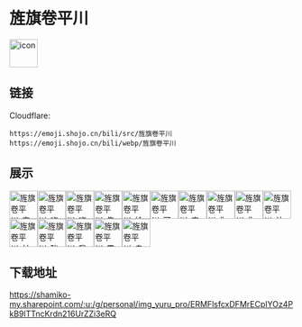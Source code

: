 # 旌旗卷平川
<img src="https://emoji.shojo.cn/bili/src/旌旗卷平川/icon.png" width="50" height="50" alt="icon">

## 链接
Cloudflare:
```
https://emoji.shojo.cn/bili/src/旌旗卷平川
https://emoji.shojo.cn/bili/webp/旌旗卷平川
```
## 展示
<img src="https://emoji.shojo.cn/bili/src/旌旗卷平川/旌旗卷平川-哀怨.png" width="50" height="50" alt="旌旗卷平川-哀怨"><img src="https://emoji.shojo.cn/bili/src/旌旗卷平川/旌旗卷平川-吃咸鱼.png" width="50" height="50" alt="旌旗卷平川-吃咸鱼"><img src="https://emoji.shojo.cn/bili/src/旌旗卷平川/旌旗卷平川-吃瓜.png" width="50" height="50" alt="旌旗卷平川-吃瓜"><img src="https://emoji.shojo.cn/bili/src/旌旗卷平川/旌旗卷平川-告辞.png" width="50" height="50" alt="旌旗卷平川-告辞"><img src="https://emoji.shojo.cn/bili/src/旌旗卷平川/旌旗卷平川-给我整一个.png" width="50" height="50" alt="旌旗卷平川-给我整一个"><img src="https://emoji.shojo.cn/bili/src/旌旗卷平川/旌旗卷平川-可恶.png" width="50" height="50" alt="旌旗卷平川-可恶"><img src="https://emoji.shojo.cn/bili/src/旌旗卷平川/旌旗卷平川-来呀来呀.png" width="50" height="50" alt="旌旗卷平川-来呀来呀"><img src="https://emoji.shojo.cn/bili/src/旌旗卷平川/旌旗卷平川-你醒啦.png" width="50" height="50" alt="旌旗卷平川-你醒啦"><img src="https://emoji.shojo.cn/bili/src/旌旗卷平川/旌旗卷平川-你真棒.png" width="50" height="50" alt="旌旗卷平川-你真棒"><img src="https://emoji.shojo.cn/bili/src/旌旗卷平川/旌旗卷平川-让我看看.png" width="50" height="50" alt="旌旗卷平川-让我看看"><img src="https://emoji.shojo.cn/bili/src/旌旗卷平川/旌旗卷平川-社会.png" width="50" height="50" alt="旌旗卷平川-社会"><img src="https://emoji.shojo.cn/bili/src/旌旗卷平川/旌旗卷平川-酸了.png" width="50" height="50" alt="旌旗卷平川-酸了"><img src="https://emoji.shojo.cn/bili/src/旌旗卷平川/旌旗卷平川-我很好.png" width="50" height="50" alt="旌旗卷平川-我很好"><img src="https://emoji.shojo.cn/bili/src/旌旗卷平川/旌旗卷平川-震惊.png" width="50" height="50" alt="旌旗卷平川-震惊"><img src="https://emoji.shojo.cn/bili/src/旌旗卷平川/旌旗卷平川-自闭.png" width="50" height="50" alt="旌旗卷平川-自闭">

## 下载地址

https://shamiko-my.sharepoint.com/:u:/g/personal/img_yuru_pro/ERMFlsfcxDFMrECpIYOz4PkB9lTTncKrdn216UrZZi3eRQ